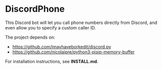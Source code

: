 
# DiscordPhone
This Discord bot will let you call phone numbers directly from Discord, and even allow you to specify a custom caller ID.

The project depends on:
- https://github.com/imayhaveborkedit/discord.py
- https://github.com/nicolaipre/python3-pjsip-memory-buffer

For installation instructions, see **INSTALL.md**.
